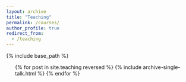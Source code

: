 ```yaml
---
layout: archive
title: "Teaching"
permalink: /courses/
author_profile: true
redirect_from:
  - /teaching
---
```


{% include base_path %}

  <ul>{% for post in site.teaching reversed %}
  {% include archive-single-talk.html %}
{% endfor %}
</ul>
